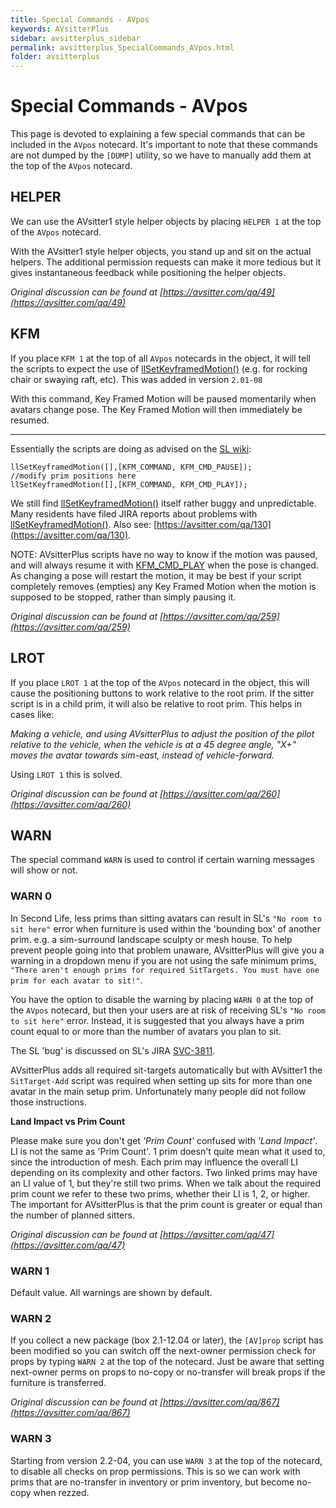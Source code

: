 ```yaml
---
title: Special Commands - AVpos
keywords: AVsitterPlus
sidebar: avsitterplus_sidebar
permalink: avsitterplus_SpecialCommands_AVpos.html
folder: avsitterplus
---
```


# Special Commands - AVpos

This page is devoted to explaining a few special commands that can be included in the `AVpos` notecard. It's important to note that these commands are not dumped by the `[DUMP]` utility, so we have to manually add them at the top of the `AVpos` notecard.

## HELPER

We can use the AVsitter1 style helper objects by placing `HELPER 1` at the top of the `AVpos` notecard.

With the AVsitter1 style helper objects, you stand up and sit on the actual helpers. The additional permission requests can make it more tedious but it gives instantaneous feedback while positioning the helper objects.

_Original discussion can be found at [https://avsitter.com/qa/49](https://avsitter.com/qa/49)_

## KFM

If you place `KFM 1` at the top of all `AVpos` notecards in the object, it will tell the scripts to expect the use of [llSetKeyframedMotion()](http://wiki.secondlife.com/wiki/LlSetKeyframedMotion) (e.g. for rocking chair or swaying raft, etc). This was added in version `2.01-08`

With this command, Key Framed Motion will be paused momentarily when avatars change pose. The Key Framed Motion will then immediately be resumed.

---

Essentially the scripts are doing as advised on the [SL wiki](http://wiki.secondlife.com/wiki/LlSetKeyframedMotion):

```
llSetKeyframedMotion([],[KFM_COMMAND, KFM_CMD_PAUSE]);
//modify prim positions here
llSetKeyframedMotion([],[KFM_COMMAND, KFM_CMD_PLAY]);
```

We still find [llSetKeyframedMotion()](http://wiki.secondlife.com/wiki/LlSetKeyframedMotion) itself rather buggy and unpredictable. Many residents have filed JIRA reports about problems with [llSetKeyframedMotion()](http://wiki.secondlife.com/wiki/LlSetKeyframedMotion). Also see: [https://avsitter.com/qa/130](https://avsitter.com/qa/130).

NOTE: AVsitterPlus scripts have no way to know if the motion was paused, and will always resume it with [KFM_CMD_PLAY](http://wiki.secondlife.com/wiki/KFM_CMD_PLAY) when the pose is changed. As changing a pose will restart the motion, it may be best if your script completely removes (empties) any Key Framed Motion when the motion is supposed to be stopped, rather than simply pausing it.

_Original discussion can be found at [https://avsitter.com/qa/259](https://avsitter.com/qa/259)_

## LROT

If you place `LROT 1` at the top of the `AVpos` notecard in the object, this will cause the positioning buttons to work relative to the root prim. If the sitter script is in a child prim, it will also be relative to root prim. This helps in cases like:

_Making a vehicle, and using AVsitterPlus to adjust the position of the pilot relative to the vehicle, when the vehicle is at a 45 degree angle, "X+" moves the avatar towards sim-east, instead of vehicle-forward._

Using `LROT 1` this is solved.

_Original discussion can be found at [https://avsitter.com/qa/260](https://avsitter.com/qa/260)_

## WARN

The special command `WARN` is used to control if certain warning messages will show or not.

### WARN 0

In Second Life, less prims than sitting avatars can result in SL's `"No room to sit here"` error when furniture is used within the 'bounding box' of another prim. e.g. a sim-surround landscape sculpty or mesh house. To help prevent people going into that problem unaware, AVsitterPlus will give you a warning in a dropdown menu if you are not using the safe minimum prims, `"There aren't enough prims for required SitTargets. You must have one prim for each avatar to sit!"`.

You have the option to disable the warning by placing `WARN 0` at the top of the `AVpos` notecard, but then your users are at risk of receiving SL's `"No room to sit here"` error. Instead, it is suggested that you always have a prim count equal to or more than the number of avatars you plan to sit.

The SL 'bug' is discussed on SL's JIRA [SVC-3811](https://jira.secondlife.com/browse/SVC-3811).

AVsitterPlus adds all required sit-targets automatically but with AVsitter1 the `SitTarget-Add` script was required when setting up sits for more than one avatar in the main setup prim. Unfortunately many people did not follow those instructions.

**Land Impact vs Prim Count**

Please make sure you don't get _'Prim Count'_ confused with _'Land Impact'_. LI is not the same as 'Prim Count'. 1 prim doesn't quite mean what it used to, since the introduction of mesh. Each prim may influence the overall LI depending on its complexity and other factors. Two linked prims may have an LI value of 1, but they're still two prims. When we talk about the required prim count we refer to these two prims, whether their LI is 1, 2, or higher. The important for AVsitterPlus is that the prim count is greater or equal than the number of planned sitters.

_Original discussion can be found at [https://avsitter.com/qa/47](https://avsitter.com/qa/47)_

### WARN 1

Default value. All warnings are shown by default.

### WARN 2

If you collect a new package (box 2.1-12.04 or later), the `[AV]prop` script has been modified so you can switch off the next-owner permission check for props by typing `WARN 2` at the top of the notecard. Just be aware that setting next-owner perms on props to no-copy or no-transfer will break props if the furniture is transferred.

_Original discussion can be found at [https://avsitter.com/qa/867](https://avsitter.com/qa/867)_

### WARN 3

Starting from version 2.2-04, you can use `WARN 3` at the top of the notecard, to disable all checks on prop permissions. This is so we can work with prims that are no-transfer in inventory or prim inventory, but become no-copy when rezzed.
